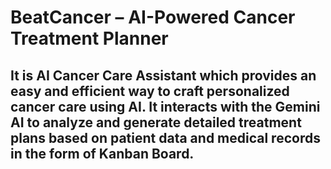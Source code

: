 # BeatCancer – AI-Powered Cancer Treatment Planner

## It is AI Cancer Care Assistant which provides an easy and efficient way to craft personalized cancer care using AI. It interacts with the Gemini AI to analyze and generate detailed treatment plans based on patient data and medical records in the form of Kanban Board.
